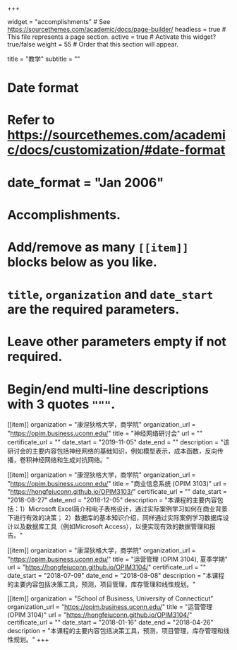 +++

widget = "accomplishments"  # See https://sourcethemes.com/academic/docs/page-builder/
headless = true  # This file represents a page section.
active = true  # Activate this widget? true/false
weight = 55  # Order that this section will appear.

title = "教学"
subtitle = ""

# Date format
#   Refer to https://sourcethemes.com/academic/docs/customization/#date-format
# date_format = "Jan 2006"

# Accomplishments.
#   Add/remove as many `[[item]]` blocks below as you like.
#   `title`, `organization` and `date_start` are the required parameters.
#   Leave other parameters empty if not required.
#   Begin/end multi-line descriptions with 3 quotes `"""`.


[[item]]
  organization = "康涅狄格大学，商学院"
  organization_url = "https://opim.business.uconn.edu/"
  title = "神经网络研讨会"
  url = ""
  certificate_url = ""
  date_start = "2019-11-05"
  date_end = ""
  description = "该研讨会的主要内容包括神经网络的基础知识，例如模型表示，成本函数，反向传播，卷积神经网络和生成对抗网络。"

[[item]]
  organization = "康涅狄格大学，商学院"
  organization_url = "https://opim.business.uconn.edu/"
  title = "商业信息系统 (OPIM 3103)"
  url = "https://hongfeiuconn.github.io/OPIM3103/"
  certificate_url = ""
  date_start = "2018-08-27"
  date_end = "2018-12-05"
  description = "本课程的主要内容包括：1）Microsoft Excel简介和电子表格设计，通过实际案例学习如何在商业背景下进行有效的决策； 2）数据库的基本知识介绍，同样通过实际案例学习数据库设计以及数据库工具（例如Microsoft Access），以便实现有效的数据管理和报告。"
  
[[item]]
  organization = "康涅狄格大学，商学院"
  organization_url = "https://opim.business.uconn.edu/"
  title = "运营管理 (OPIM 3104), 夏季学期"
  url = "https://hongfeiuconn.github.io/OPIM3104/"
  certificate_url = ""
  date_start = "2018-07-09"
  date_end = "2018-08-08"
  description = "本课程的主要内容包括决策工具，预测，项目管理，库存管理和线性规划。"

[[item]]
  organization = "School of Business, University of Connecticut"
  organization_url = "https://opim.business.uconn.edu/"
  title = "运营管理 (OPIM 3104)"
  url = "https://hongfeiuconn.github.io/OPIM3104/"
  certificate_url = ""
  date_start = "2018-01-16"
  date_end = "2018-04-26"
  description = "本课程的主要内容包括决策工具，预测，项目管理，库存管理和线性规划。"
+++

